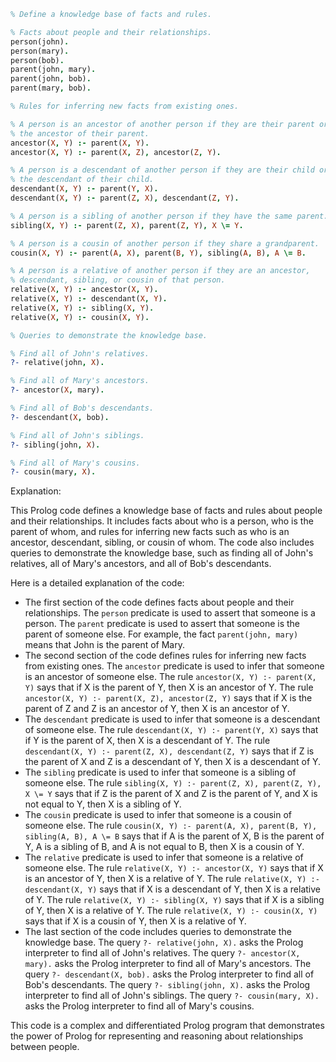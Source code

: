 ```prolog
% Define a knowledge base of facts and rules.

% Facts about people and their relationships.
person(john).
person(mary).
person(bob).
parent(john, mary).
parent(john, bob).
parent(mary, bob).

% Rules for inferring new facts from existing ones.

% A person is an ancestor of another person if they are their parent or
% the ancestor of their parent.
ancestor(X, Y) :- parent(X, Y).
ancestor(X, Y) :- parent(X, Z), ancestor(Z, Y).

% A person is a descendant of another person if they are their child or
% the descendant of their child.
descendant(X, Y) :- parent(Y, X).
descendant(X, Y) :- parent(Z, X), descendant(Z, Y).

% A person is a sibling of another person if they have the same parent.
sibling(X, Y) :- parent(Z, X), parent(Z, Y), X \= Y.

% A person is a cousin of another person if they share a grandparent.
cousin(X, Y) :- parent(A, X), parent(B, Y), sibling(A, B), A \= B.

% A person is a relative of another person if they are an ancestor,
% descendant, sibling, or cousin of that person.
relative(X, Y) :- ancestor(X, Y).
relative(X, Y) :- descendant(X, Y).
relative(X, Y) :- sibling(X, Y).
relative(X, Y) :- cousin(X, Y).

% Queries to demonstrate the knowledge base.

% Find all of John's relatives.
?- relative(john, X).

% Find all of Mary's ancestors.
?- ancestor(X, mary).

% Find all of Bob's descendants.
?- descendant(X, bob).

% Find all of John's siblings.
?- sibling(john, X).

% Find all of Mary's cousins.
?- cousin(mary, X).
```

Explanation:

This Prolog code defines a knowledge base of facts and rules about people and their relationships. It includes facts about who is a person, who is the parent of whom, and rules for inferring new facts such as who is an ancestor, descendant, sibling, or cousin of whom. The code also includes queries to demonstrate the knowledge base, such as finding all of John's relatives, all of Mary's ancestors, and all of Bob's descendants.

Here is a detailed explanation of the code:

* The first section of the code defines facts about people and their relationships. The `person` predicate is used to assert that someone is a person. The `parent` predicate is used to assert that someone is the parent of someone else. For example, the fact `parent(john, mary)` means that John is the parent of Mary.
* The second section of the code defines rules for inferring new facts from existing ones. The `ancestor` predicate is used to infer that someone is an ancestor of someone else. The rule `ancestor(X, Y) :- parent(X, Y)` says that if X is the parent of Y, then X is an ancestor of Y. The rule `ancestor(X, Y) :- parent(X, Z), ancestor(Z, Y)` says that if X is the parent of Z and Z is an ancestor of Y, then X is an ancestor of Y.
* The `descendant` predicate is used to infer that someone is a descendant of someone else. The rule `descendant(X, Y) :- parent(Y, X)` says that if Y is the parent of X, then X is a descendant of Y. The rule `descendant(X, Y) :- parent(Z, X), descendant(Z, Y)` says that if Z is the parent of X and Z is a descendant of Y, then X is a descendant of Y.
* The `sibling` predicate is used to infer that someone is a sibling of someone else. The rule `sibling(X, Y) :- parent(Z, X), parent(Z, Y), X \= Y` says that if Z is the parent of X and Z is the parent of Y, and X is not equal to Y, then X is a sibling of Y.
* The `cousin` predicate is used to infer that someone is a cousin of someone else. The rule `cousin(X, Y) :- parent(A, X), parent(B, Y), sibling(A, B), A \= B` says that if A is the parent of X, B is the parent of Y, A is a sibling of B, and A is not equal to B, then X is a cousin of Y.
* The `relative` predicate is used to infer that someone is a relative of someone else. The rule `relative(X, Y) :- ancestor(X, Y)` says that if X is an ancestor of Y, then X is a relative of Y. The rule `relative(X, Y) :- descendant(X, Y)` says that if X is a descendant of Y, then X is a relative of Y. The rule `relative(X, Y) :- sibling(X, Y)` says that if X is a sibling of Y, then X is a relative of Y. The rule `relative(X, Y) :- cousin(X, Y)` says that if X is a cousin of Y, then X is a relative of Y.
* The last section of the code includes queries to demonstrate the knowledge base. The query `?- relative(john, X).` asks the Prolog interpreter to find all of John's relatives. The query `?- ancestor(X, mary).` asks the Prolog interpreter to find all of Mary's ancestors. The query `?- descendant(X, bob).` asks the Prolog interpreter to find all of Bob's descendants. The query `?- sibling(john, X).` asks the Prolog interpreter to find all of John's siblings. The query `?- cousin(mary, X).` asks the Prolog interpreter to find all of Mary's cousins.

This code is a complex and differentiated Prolog program that demonstrates the power of Prolog for representing and reasoning about relationships between people.